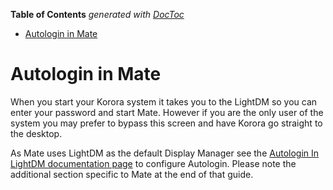 

**Table of Contents**  *generated with [DocToc](https://github.com/thlorenz/doctoc)*

- [Autologin in Mate](#autologin-in-mate)



# Autologin in Mate

When you start your Korora system it takes you to the LightDM so you can enter your password and start Mate. However if you are the only user of the system you may prefer to bypass this screen and have Korora go straight to the desktop.

As Mate uses LightDM as the default Display Manager see the [Autologin In LightDM documentation page](https://github.com/kororaproject/kp-documentation/wiki/Autologin-in-LightDM) to configure Autologin. Please note the additional section specific to Mate at the end of that guide.
